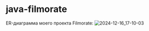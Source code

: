 # java-filmorate
ER-диаграмма моего проекта Filmorate:
![2024-12-16_17-10-03](https://github.com/user-attachments/assets/5aa44ed7-e18e-477e-a93c-71778eb17f16)
